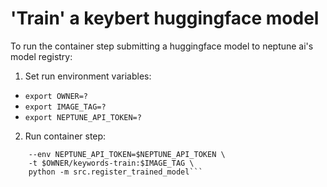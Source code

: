 # 'Train' a keybert huggingface model

To run the container step submitting a huggingface model to neptune ai's model registry:

1. Set run environment variables:
  - `export OWNER=?`
  - `export IMAGE_TAG=?`
  - `export NEPTUNE_API_TOKEN=?`
2. Run container step:
```docker run \
    --env NEPTUNE_API_TOKEN=$NEPTUNE_API_TOKEN \
    -t $OWNER/keywords-train:$IMAGE_TAG \
    python -m src.register_trained_model```
